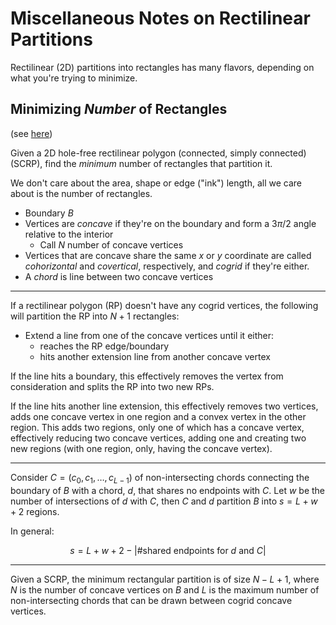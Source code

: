 Miscellaneous Notes on Rectilinear Partitions
===

Rectilinear (2D) partitions into rectangles
has many flavors, depending on what you're trying to minimize.


Minimizing *Number* of Rectangles
---

(see [here](https://www.sciencedirect.com/science/article/abs/pii/0734189X84901397))

Given a 2D hole-free rectilinear polygon (connected, simply connected) (SCRP), find the *minimum*
number of rectangles that partition it.

We don't care about the area, shape or edge ("ink") length, all we care about is the
number of rectangles.

* Boundary $B$
* Vertices are *concave* if they're on the boundary and form a $3 \pi / 2$ angle relative to the interior
  - Call $N$ number of concave vertices
* Vertices that are concave share the same $x$ or $y$ coordinate are called *cohorizontal* and *covertical*,
  respectively, and *cogrid* if they're either.
* A *chord* is line between two concave vertices

---

If a rectilinear polygon (RP) doesn't have any cogrid vertices, the following will partition the RP into $N+1$
rectangles:

* Extend a line from one of the concave vertices until it either:
  - reaches the RP edge/boundary
  - hits another extension line from another concave vertex

If the line hits a boundary, this effectively removes the vertex from consideration and splits the RP into
two new RPs.

If the line hits another line extension, this effectively removes two vertices, adds one concave vertex
in one region and a convex vertex in the other region.
This adds two regions, only one of which has a concave vertex, effectively reducing two concave vertices,
adding one and creating two new regions (with one region, only, having the concave vertex).

---

Consider $C = (c _ 0, c _ 1, \dots, c _ {L-1})$ of non-intersecting chords connecting the boundary of $B$
with a chord, $d$, that shares no endpoints with $C$.
Let $w$ be the number of intersections of $d$ with $C$, then $C$ and $d$ partition $B$ into $s = L + w + 2$ regions.

In general:

$$
s = L + w + 2 - |\text{\# shared endpoints for } d \text{ and } C|
$$

---


Given a SCRP, the minimum rectangular partition is of size $N - L + 1$, where $N$ is the number of concave
vertices on $B$ and $L$ is the maximum number of non-intersecting chords that can be drawn
between cogrid concave vertices.

